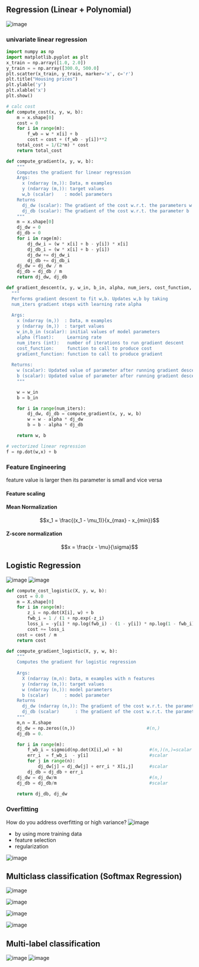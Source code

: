## Regression (Linear + Polynomial) 
![image](https://github.com/user-attachments/assets/587e5d4b-31c8-4d14-b57a-ad57611c5373)

### univariate linear regression

```python
import numpy as np
import matplotlib.pyplot as plt
x_train = np.array([1.0, 2.0])
y_train = = np.array([300.0, 500.0]
plt.scatter(x_train, y_train, marker='x', c='r')
plt.title("Housing prices")
plt.ylable('y')
plt.xlable('x')
plt.show()

# calc cost
def compute_cost(x, y, w, b):
    m = x.shape[0]
    cost = 0
    for i in range(m):
        f_wb = w * x[i] + b
        cost = cost + (f_wb - y[i])**2
    total_cost = 1/(2*m) * cost
    return total_cost

def compute_gradient(x, y, w, b):
    """
    Computes the gradient for linear regression 
    Args:
      x (ndarray (m,)): Data, m examples 
      y (ndarray (m,)): target values
      w,b (scalar)    : model parameters  
    Returns
      dj_dw (scalar): The gradient of the cost w.r.t. the parameters w
      dj_db (scalar): The gradient of the cost w.r.t. the parameter b     
    """
    m = x.shape[0]
    dj_dw = 0
    dj_db = 0
    for i in rage(m):
        dj_dw_i = (w * x[i] + b - y[i]) * x[i]
        dj_db_i = (w * x[i] + b - y[i])
        dj_dw += dj_dw_i
        dj_db += dj_db_i
    dj_dw = dj_dw / m
    dj_db = dj_db / m
    return dj_dw, dj_db

def gradient_descent(x, y, w_in, b_in, alpha, num_iers, cost_function, gradient_function):
  """
  Performs gradient descent to fit w,b. Updates w,b by taking 
  num_iters gradient steps with learning rate alpha
  
  Args:
    x (ndarray (m,))  : Data, m examples 
    y (ndarray (m,))  : target values
    w_in,b_in (scalar): initial values of model parameters  
    alpha (float):     Learning rate
    num_iters (int):   number of iterations to run gradient descent
    cost_function:     function to call to produce cost
    gradient_function: function to call to produce gradient
    
  Returns:
    w (scalar): Updated value of parameter after running gradient descent
    b (scalar): Updated value of parameter after running gradient descent
    """

    w = w_in
    b = b_in

    for i in range(num_iters):
        dj_dw, dj_db = compute_gradient(x, y, w, b)
        w = w - alpha * dj_dw
        b = b - alpha * dj_db

    return w, b

# vectorized linear regression
f = np.dot(w,x) + b 
```
### Feature Engineering

feature value is larger then its parameter is small and vice versa

#### Feature scaling
#### Mean Normalization
```math
x_1 = \frac{(x_1 - \mu_1)}{x_{max} - x_{min}}
```
#### Z-score normalization
$$x = \frac{x - \mu}{\sigma}$$

## Logistic Regression

![image](https://github.com/user-attachments/assets/d51ff2f6-82f5-49c3-8dbd-1bc009e7b953)
![image](https://github.com/user-attachments/assets/c3a3ab9d-4122-4524-920f-5639f21af335)

```python
def compute_cost_logistic(X, y, w, b):
    cost = 0.0
    m = X.shape[0]
    for i in range(m):
        z_i = np.dot(X[i], w) + b
        fwb_i = 1 / (1 + np.exp(-z_i)
        loss_i = -y[i] * np.log(fwb_i) - (1 - y[i]) * np.log(1 - fwb_i)
        cost += loss_i
    cost = cost / m
    return cost

def compute_gradient_logistic(X, y, w, b): 
    """
    Computes the gradient for logistic regression 
 
    Args:
      X (ndarray (m,n): Data, m examples with n features
      y (ndarray (m,)): target values
      w (ndarray (n,)): model parameters  
      b (scalar)      : model parameter
    Returns
      dj_dw (ndarray (n,)): The gradient of the cost w.r.t. the parameters w. 
      dj_db (scalar)      : The gradient of the cost w.r.t. the parameter b. 
    """
    m,n = X.shape
    dj_dw = np.zeros((n,))                           #(n,)
    dj_db = 0.

    for i in range(m):
        f_wb_i = sigmoid(np.dot(X[i],w) + b)          #(n,)(n,)=scalar
        err_i  = f_wb_i  - y[i]                       #scalar
        for j in range(n):
            dj_dw[j] = dj_dw[j] + err_i * X[i,j]      #scalar
        dj_db = dj_db + err_i
    dj_dw = dj_dw/m                                   #(n,)
    dj_db = dj_db/m                                   #scalar
        
    return dj_db, dj_dw  
```

### Overfitting

How do you address overfitting or high variance?
![image](https://github.com/user-attachments/assets/bbef9c36-4fc9-4f16-95ed-52580fe5117c)

- by using more training data
- feature selection
- regularization

![image](https://github.com/user-attachments/assets/7804aacb-0bb9-411f-9d15-dfc017e2c8be)

## Multiclass  classification (Softmax Regression)
![image](https://github.com/user-attachments/assets/36cebb2a-6f4d-4295-abbf-40a7eea36d7f)


![image](https://github.com/user-attachments/assets/ff25da0e-9d81-4e9e-aa54-71f5815bafbb)


![image](https://github.com/user-attachments/assets/6613bf2a-c461-4237-8cf5-154dc105f420)

![image](https://github.com/user-attachments/assets/8f3e0f12-1e06-4417-9d20-5c655ed6fe2f)

## Multi-label classification
![image](https://github.com/user-attachments/assets/8e4b8fe1-f73c-4514-88cd-addd4f4ecc98)
![image](https://github.com/user-attachments/assets/f0e199f7-2f36-4b5e-8193-ba886dc95cb6)





